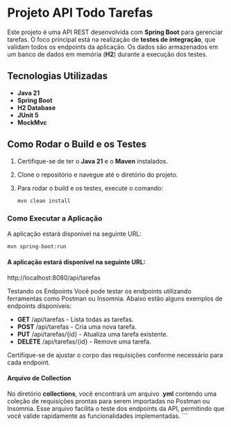 # Projeto API Todo Tarefas

Este projeto é uma API REST desenvolvida com **Spring Boot** para gerenciar tarefas. O foco principal está na realização de **testes de integração**, que validam todos os endpoints da aplicação. Os dados são armazenados em um banco de dados em memória (**H2**) durante a execução dos testes.

## Tecnologias Utilizadas

- **Java 21**
- **Spring Boot**
- **H2 Database**
- **JUnit 5**
- **MockMvc**

## Como Rodar o Build e os Testes

1. Certifique-se de ter o **Java 21** e o **Maven** instalados.
2. Clone o repositório e navegue até o diretório do projeto.
3. Para rodar o build e os testes, execute o comando:

   ```bash
   mvn clean install
   ```

### Como Executar a Aplicação

A aplicação estará disponível na seguinte URL:

```bash
mvn spring-boot:run
```

#### A aplicação estará disponível na seguinte URL:

http://localhost:8080/api/tarefas

Testando os Endpoints
Você pode testar os endpoints utilizando ferramentas como Postman ou Insomnia. Abaixo estão alguns exemplos de endpoints disponíveis:

- **GET** /api/tarefas - Lista todas as tarefas.
- **POST** /api/tarefas - Cria uma nova tarefa.
- **PUT** /api/tarefas/{id} - Atualiza uma tarefa existente.
- **DELETE** /api/tarefas/{id} - Remove uma tarefa.

Certifique-se de ajustar o corpo das requisições conforme necessário para cada endpoint.

#### Arquivo de Collection

No diretório **collections**, você encontrará um arquivo .**yml** contendo uma coleção de requisições prontas para serem importadas no Postman ou Insomnia. Esse arquivo facilita o teste dos endpoints da API, permitindo que você valide rapidamente as funcionalidades implementadas. ```
